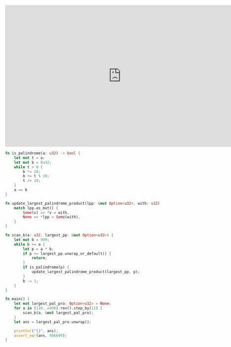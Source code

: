 <html><iframe src="https://docs.google.com/presentation/d/e/2PACX-1vTTJxJFxMM7KkbNVNMuhPlLG4EJdhHkaJKgibWTKEeKjuzUlvoNJ-qDBOC9qDxd9FbIS4y-Zf76P5F8/embed?start=false&loop=false&delayms=60000" frameborder="0" width="750" height="460" allowfullscreen="true" mozallowfullscreen="true" webkitallowfullscreen="true"></iframe></html>

```rust
fn is_palindrome(a: u32) -> bool {
    let mut t = a;
    let mut b = 0u32;
    while t > 0 {
        b *= 10;
        b += t % 10;
        t /= 10;
    }
    a == b
}

fn update_largest_palindrome_product(lpp: &mut Option<u32>, with: u32) {
    match lpp.as_mut() {
        Some(v) => *v = with,
        None => *lpp = Some(with),
    }
}

fn scan_b(a: u32, largest_pp: &mut Option<u32>) {
    let mut b = 999;
    while b >= a {
        let p = a * b;
        if p <= largest_pp.unwrap_or_default() {
            return;
        }
        if is_palindrome(p) {
            update_largest_palindrome_product(largest_pp, p);
        }
        b -= 1;
    }
}

fn main() {
    let mut largest_pal_pro: Option<u32> = None;
    for a in (110..=990).rev().step_by(11) {
        scan_b(a, &mut largest_pal_pro);
    }
    let ans = largest_pal_pro.unwrap();

    println!("{}", ans);
    assert_eq!(ans, 906609);
}
```
